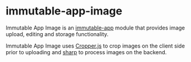 # immutable-app-image

Immutable App Image is an
[immutable-app](https://www.npmjs.com/package/immutable-app) module that
provides image upload, editing and storage functionality.

Immutable App Image uses [Cropper.js](https://github.com/fengyuanchen/cropperjs)
to crop images on the client side prior to uploading and
[sharp](https://www.npmjs.com/package/sharp) to process images on the backend.